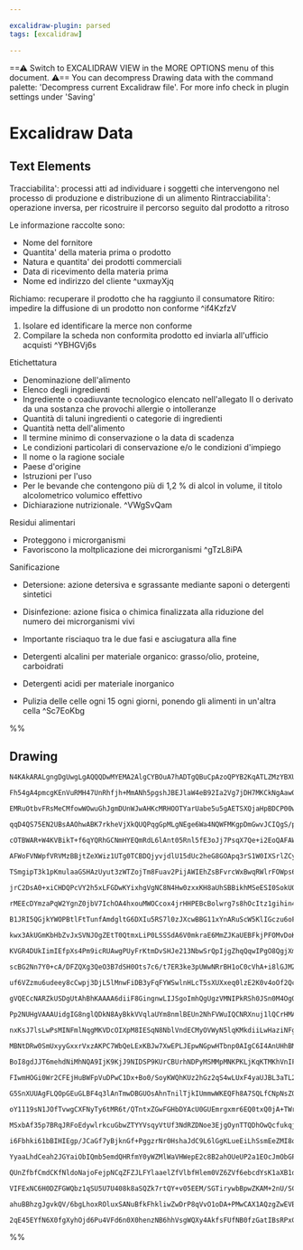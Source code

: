 ```yaml
---

excalidraw-plugin: parsed
tags: [excalidraw]

---
```

==⚠  Switch to EXCALIDRAW VIEW in the MORE OPTIONS menu of this document. ⚠== You can decompress Drawing data with the command palette: 'Decompress current Excalidraw file'. For more info check in plugin settings under 'Saving'


# Excalidraw Data

## Text Elements
Tracciabilita': processi atti ad individuare i soggetti che intervengono nel processo di produzione e distribuzione di un alimento
Rintracciabilita': operazione inversa, per ricostruire il percorso seguito dal prodotto a ritroso

Le informazione raccolte sono:
- Nome del fornitore
- Quantita' della materia prima o prodotto
- Natura e quantita' dei prodotti commerciali
- Data di ricevimento della materia prima
- Nome ed indirizzo del cliente ^uxmayXjq

Richiamo: recuperare il prodotto che ha raggiunto il consumatore
Ritiro: impedire la diffusione di un prodotto non conforme ^if4KzfzV

1. Isolare ed identificare la merce non conforme
2. Compilare la scheda non conformita prodotto ed inviarla all'ufficio acquisti ^YBHGVj6s

Etichettatura
- Denominazione dell'alimento
- Elenco degli ingredienti
- Ingrediente o coadiuvante tecnologico elencato nell'allegato II o derivato da una sostanza che provochi allergie o intolleranze
- Quantità di taluni ingredienti o categorie di ingredienti
- Quantità netta dell'alimento
- Il termine minimo di conservazione o la data di scadenza
- Le condizioni particolari di conservazione e/o le condizioni d'impiego
- Il nome o la ragione sociale
- Paese d'origine
- Istruzioni per l'uso
- Per le bevande che contengono più di 1,2 % di alcol in volume, il titolo alcolometrico volumico effettivo
- Dichiarazione nutrizionale. ^VWgSvQam

Residui alimentari
- Proteggono i microrganismi
- Favoriscono la moltplicazione dei microrganismi ^gTzL8iPA

Sanificazione
- Detersione: azione detersiva e sgrassante mediante saponi o detergenti sintetici
- Disinfezione: azione fisica o chimica finalizzata alla riduzione del numero dei microrganismi vivi
- Importante risciaquo tra le due fasi e asciugatura alla fine

- Detergenti alcalini per materiale organico: grasso/olio, proteine, carboidrati
- Detergenti acidi per materiale inorganico

- Pulizia delle celle ogni 15 ogni giorni, ponendo gli alimenti in un'altra cella ^Sc7EoKbg

%%
## Drawing
```compressed-json
N4KAkARALgngDgUwgLgAQQQDwMYEMA2AlgCYBOuA7hADTgQBuCpAzoQPYB2KqATLZMzYBXUtiRoIACyhQ4zZAHoFAc0JRJQgEYA6bGwC2CgF7N6hbEcK4OCtptbErHALRY8RMpWdx8Q1TdIEfARcZgRmBShcZQUebQBGOJ4aOiCEfQQOKGZuAG1wMFAwYogSbgghTH1cGAANACsARxTiyFhEcqgsKBaSzG5nAGYABgB2bVGAVn4SmAHBgE5J7R4A

Fh54gA4pmcgKEnVuRMH47UnRhfjh+MmANh5pgshJBEJlaW4eB92Ia2Vg7jDH7MKCkNgAawQAGE2Pg2KRygBieIIFEo3qQTS4bDg5RgoQcYgwuEIiSg6zMOC4QJZDEQABmhHw+AAyrAARJBB46SCwZCAOoHSSfYGgiEINkwDnoLllH7494ccI5NDxH5sKnYNRzVXDIFPCB44RwACSxBVqFyAF0fvTyBkzdwOEJmT9CISsOVcMM6fjCUrmBbna6DWE

EMRuOtbvFRsMeCMfowWOwuGhJgmDUnWJwAHKcMRHOOTYarUabe5u5gAETSXQjaHpBDCP00wkJAFFghkshbrT8hHBiLg60dRqsFqX4oNNgtbgsFj8iBxwU6XfhF2wceHuI38M2DV1MD0JAAVcjYLW4TRMtS4ADkaDgYLEgcIqGHUDfuGIqHdjjMxBCNSCC/qggjKMoCAyG+2AvL+WRMIwHDKJwbCoEq+CoE+m7KmhjhYWCgGWJwIEgY4vKEJoQjEU

qqD4QS75EN2UBsAAOhwABK7rkheVjXkQUQPqgGpMLgNEge6Wa4NQWFMKgpDmGwvJCIQgS/phiCiPCghgQgygqSxdEEARbDEGwMhobg8lqGCgjsexAAyEkcPS8LVOJ8nYno+BdGBqHIOxzioHmGR0UEqCuaQHBqPCCCBagACKQFZLed5hcyVnVF0ClWU+hDVMJJlmRZ8U5sOIhWSBjTJZ+glhW+2HFZ+qB6PoGSiFYRDxVWw5WfhCliGYzF4UE+CZ

cOTBWAR+W4KVBikT+f6qYQRhGCNmHYEQmRdL6lAnt05Rnl5fE3oJj7PsqX7Qe+i2EoQAFAWpb7gZB12wc52VIShHBoRhJkvjp+GNdRKakXRhAUVRHn0RwjH5dtbGcdx56XvxqVoCJ5AeZJTDMNJsmkNZejKapEkaUwegsGhYT6TFRkaYR5mGVZClinZHCOc5kXuaDnkXrCvmCD9AUuMF83pRF8LRSxgTxUl1i1fe6VjagWWTblCkFWhjVM4jQVlV

AFWoFVNWpfVRVMzBBjtZeXWiz1UTg0TCBDQjyvjdlU15dUc2heG8GOApq3rS1W0IXSrlZCyK3iLw+qtAynBQAAYrg+hMjqqCPAnh5QAAgkQyipugwT0j0iZMJ+7gF28xfQBqdJ6FkuDukwjpoMG64GvCbzugQ+1HodKMnQJ97nThr7vtd34B/dJCPRJfkQVBzXvfBn2ZN9v3hdhAN4Q1hEgyRxvg5DR+0TDcPDexXFZMPV6nWPwmaWJvM4yw+OaU

TSmgipT3k1pKmulaaGSHAzUyut3zWTZojTm8Fuav2PijAWIEhZsBFvrcWxBwqRWlrFOWps6rYIyqrCaOVppawtiVUWBsjYmwVmbbBB8IFvWthTTqhBuq9SdgNF28MsjrRVmrch3tZo0PFv7JaQc1oS02oQbaSAfi4CECxDi4QY7cF/ggRcrcAASrx3jHlQKcB4BQAC+MwiglDKBIQg9JVgAGkjD0iMAANTpO0WO0ADo/H6GgIYYwVjZ1mAMG4gwV

jrC2DsA0+xiCHDQPcVY2h5xLFGDwKYixhgVgNC8N4Hw0zxxKH8aUhSBBikhMSeESI0SokUQaLEOIjQEiJLCKpZJyAcEpMBWktomSsnZF42UEZRR8gQIKOJwo0B8FDOUiUAzyhDN9MIRUyojjqk1NqQspTDT4lNOaPINoDR2jTggdu6E1xug9H49AuB4hLOaQGIMFzQwIG3KqVYkxViDFuJsQYY4K7Jk4EcSY0yE5ZhTHmDgBY0yrFWDcBYmxiyVh

rMEEcDYmzaPqW2YgnZ0jbV7IchOA4hxouMWOCcox4jrHHPEBcBolwrg7s8hOcItz1gihin4udyhcVglYfQ6D5IIGwAOUS/8qGGTXpIFm0RVAEkMkyFqnBmBCCyvgpGn4wRoHyogQOIEVaOHpPSIQ2YL5vgYjrCy6FOBKpcm5OpCdyAUAHkYiAvLJD8sFYEEVL9xWWslXBaVnkIKEHlWhRVTcVVqtlhq1SgqdXhlJqgA1djjWmrIua2G/rfo2qbtz

B1JRI5QGjkYWOPBtlFtTunfAmdgltG6DXIu5RS7l0zJXcwBBG11xYnARuScW5KlIGczu6oFL+H7gdCQ7rPVoG9aK8gfrGZWqlTKkNYb1K2qjcOdVXFNXxv0LqpNKajUmt5pfbN1rYZ5vtXSZRqj1Gls0aQIQmKWV6IMfk4xQTzGWINDY9AABNAAQrogA4q4+otwchcvgF47lvj5hZKCT8TOzgywRI2NsOtEBYnxNQGOW42hhjzlWNsEYqwfnRITr

kwx3AkUGmKbHbZvJxSVNJOgZEtT0QtmxLiP0LSSSdA6V0mkraE6MmZJKaUEBFkjPFOMvDoKSgschFJwZsI5QGgVJIR5azu4bNgFsn4TS9kEttPaU57KR1/quV6ZI8psW6aZSGBOYZ2W0oI5MCcCKAWmqOAsJTkBwW5nzLHG4txxwgs2FcZFtY3kcr3K+korZmm4uYmZg0xKJrufJZOO4mxVglh0cuVcLmSisshOy3c+4c6TvQKcVAJouTAWNotbB

KVGR4DUkIimIEfpXs4Pm9icRUAwgPUyFrKtmDvSHJe213NbwSrQpIjgZhqQqwIPgO8QgjXmHYO+bA1UIafl2s6urEAGtNdhC1yR7XPydcm5lXrc3r2kAyMN7Qo2DBwAm91qy02Xizf6/Ntyi2L0rbW6QDbzJtu7a1JZQ7KkQSEAjknEtZaK1JyrRnOjXKG2Fzri2ukSYq6doJ50BuPwm5RFbkOqzzKSg93HfgF15RLvNbUrd7adiO1/dVs94Hr33

scBG2Nn7Y0+cA/DFZQXg3QeO3B7dSH0Ots7c6/t7ER3ke3pUWwNRrBH1oC0cVhA+i8lGJMZMH9BQrGQH/RAVx/JlAsnoAlNOHjYOdB8Qaa5ATNjIYNKhq4GGonYdw5M4xaxwnnEuNcO43wckfqMYMBPCdGOAjkxU1p7GICcZqXSBpfHsVsaExSKkomI59LUwsjTwyZmjIUxHwLMnZnV85LX+5KzAx6YThqbEmzdTbJM2aDL4mLPDoZ3b2zEhcCDH

uf6VZzmu6udeey8cCwpj3DjL5lMnwFiDB3yFqFYWSwlnHLcT5sXUXxeq0lzE2K0v4oOf2Qc2XRzjlLOkqlmwNjFcZecsrSACrG/TlA8c7dsKuF4GQcqcgbqTIAwPuaGUaO8AgfhFieKXFKFEaf4N8d0PERNbneKE0ZCQIRwBRQqPQb8UNegBWECLobAH6OEVQPQY2YIKFbddCZAzbPSDgk0E0QqbBBSGg0BKyAkf7H+awIwKyNebCegTcD1RiYIU

gVQECcNARZkUSDgUtAhBhKAAAA6diiF8GingnwLIJSgoImhQgUgzVMNIPkRSh0JSn0M4OgOVhQKYgRiIMwmynTloj8Pyn3k3UQkQVojQgNW4Xwmm2/EyCkPiicltUcBogampCrmuwUidkjRCI8gQFsGTRAibiSJTDfGIDvB1XkRQm8OtVCnCNXV5kEFtjilFgAAVcBwgyI7wmdW4iDlJkiCZk1tt2Ygpmi5JghUBNAXZrBsEWo4JqdN5UIsJCAAB

Pp2NUHgVAAAUidgIG8nglQDkN8AyBkkVVqlaUYm8nmlBEUn2NhFVWuIQCNRXnuj1lQCrHMA9WpFCL6xUSDhTAIAQG0FO1ZwkAgPeJXhgLESChrB+j8K+PcNQOvlFkwJYOwRwLsIIMcNFmILMIcN8jQkoMcCEBoIQlQHoMYLYGYOWzYLwEMgwi224OUF4P4JGiEI4NmzEL8hBEkOkLglkPkK/A0OUPkUKm4lhCUMkKaKCnlmcIMPwiMIJFwJIIxOa

nxKsJ7lsLwPsMINFmlNqgMKVDcOIXpM8IESqN8NblVndECMyOVWyN5lqKMkdiiLwHaziNFgSMKJWmKKwlSMUglxKKtk6TtOPlyPCIKM4CKM4BKLKPGz0heJNEwhhNUOTTqOPgaM6klNQFaPaLok6LHW6KxN6O9K/lVyGKzNGJAgmOJOmLXjmOQgWJ+xWPwjWM2O2PwF2PdBuMOO0Q3VOLhHONaQyCuJYIOLuJYIePpCeLkO6neKsCxl5mdCuJon+

MBNtDRw0SmUxyyGxxrVxzAKPC7WbQeLExKBJw7XwEPLJEpwNGpwHTbnp0AIgC6I4AnUHhBMgPBMNlgPtngNhKQJhwRK8KROpOwKIHRPMM/CIKVIguTIJOoNoNJOFXJMpNYMyBpO3gAo0MZMMj4IEMmmELwlEJfM5KiC0J5JAj5L5UUKYBUJFPUPFK0MzN1LUFlLfHlJMM1OVLfFVK6GsOFPwk4ogs4R1MIX1PBPhJNPQKxJ8KYD8JAgCIFRtKDNI

BoI8gdJJT6mehdNiMhNQA9IjK9KjJ9NIDSP9KUrCBUrhNDPyMSMMpMNKPKLjKqKTMKhVnIFUDTM3AzPimzLCFzOfMzKa1/j6JLMGJeJGMJjGKrKmIKNmKTnmJ+kWKbLfBbK2Pwh2NhD2NHKON7Jin7IyrhCHIGjQmyvuMeOgmnPtlnM+I8kXN+M4BXJ13vQN1jmN3pXfXNyOG/WKAsRtz/XZUNBPCMAck2EIGaLzg9w6DJG9wTl9xGGWFTxCTQEG

FIwmHOGi0Wr2CFEjHuBWFpVuDPwC1Dx+Bo0/SoyKWQhKUz2hGz2qS4wLUxF4yaUJBL3aTL26RPMgAk36SlHU25GusbxFHr3FDbxlA7wcz8B00X2MXWX70M0H2M12RH2fyOXHwfOX2sWnxuVWHn2ICcwAIxoEFX24AvymCWHj0P2LniHiFuEpshWhVQE2CZrWA2G3z/WrDiyq1AIThSw7C7CfzQD7Ey1f1JRjA/1GBWruCWDVHapKyXw3DZR3G5pK

G5SnXUUAgFLQOpGEuGLBF4q3lAnTmwDBGUOsAhnTnilTjkIUmmwWKEQFh8A7SQLfCNpNsZOimYHTiBPO313nk1uYm1p8r1r0gNpdvMDdrNs9p1tQCtp7ltsSvtp8kdrwGdstONvhHdvNpRzXKjg3LjhzpTjThxzTDxwPPJwkCJwBVJwvPLvQB7T7Wblpwn0fOfNfNdV9o1qvm2kDpaODoggWLDvTtNo9ottFljptqbgdIFSTqIBTrPVeDTojpHuz

oY1119sN1JOfTvwgCXFNyTy6tMR6t/QTntxZGwFGHbDYAcU0GUEmrgxmr6EQ0txQ0jA+TWrLESDD22rQCOu0FuAuFpSOqwxOv3qmU2t+EuqY2uteo4xqW43qSev4xgegGE3L22kr0k3mXb3+uBoFG/t4GutBpk3Bq02WShu71VFhq1HhuMT1ERuNGRsFsJULTRtK0JtKCxt+EmFxvxusxX3iyuH2olq822WC2Lg+VGDptC0+BLAK3LUWFWCvyghA

MSxbAf35p7BRqJRFoEdywlrkcuGbwZTYYVsqyVtUf3NdRZDNoe3EjgOynTTQDhOwQcfukqjAjxFCDxhJIyEcAQrxjgCMpGmykggsNYAQirmjrePCcnPEicY8kZFYDwAoI9SNqskZBfKIFWm4U2xZnnn/POXahGkHqXqzv2LniIIPXhFIt8gnqsGqjQnJBssAhAkbFYBPlCC1D8AhMUPSYLPsZou53ONQJMK/mEQzOEmHsUjQE8cDDYFsCIDYBkmw

i6Fbhki61bBIHIEgp/JCaGf7yBjknGf+PggzrNr0HshaJdC9L6lGgKLueEiLhSsmEeZMI8qikIGWZIkJDQjRMAosM7IJA8KabEAym9rfPQGseilsdBgGcBSVHifntcZoJPmYFme8d8l8acEFlwECZMOCcGbCe4igj2xnJiYQDiffASYhg7RSfylpYydQOycdlyesiInnsTNVSYGKcXrOeXvKbMEqcCZMoQrqdwAac3qsjGJaY5XaZAk6dDWwqNlZ

YyaaLhdCeah2JGYaiObIQmb5emdQHRfmY0yWZMlWaVHWepE2c8B2ahOUeUP2a1EOcJmObGPdANYuY5iuayamiNPuY0NeeeaDaNfYA+a+aVB+aNbAv+eakBY4GBfIBalGlwFR1zo3vLQLp3NrVLvzlrp3uPOJ3bWrnzfrqp37SbvRtHV7kyeBMhZsadthd2dxlBkRePhcZbZRdQXRYQqxf8dxaCbCj2aJYidJaqvJcpbhMSdpfxNSYZb7iyakJZZI

QUnZfbfCmdCKfNldoNajoFejpNCqZFZJLFYlaaelZfVlbfHlem0VZ6ZVf6ebcdYsK1aXB1ddb1ZOc9cFWNYWfYGWeDrWZamtbYC2eHCiYdY1a/GdffdIU9hOY9ama9Z8uucsFucDdBbGIpJMJuBDfeeigjcyDMmjf9qGfjcTekJTaar1wfVaq3pNzN1o1VG6rADMXAEJV+DgDgDZAmm4CsWgBeAyGbU6pmAYHkQoCA0QeL1uokERCNXk/pF6AgBF

VIFExNC6H0DZFGWQbz1qSU5U7U408k8aSQZk7rtQY+v05EEM/SGTirywbBpwZKAM+2nU/SC0/k3waU2U+s9c40489Uwc+Iac8gBc6yDc/0A4jIfxpluc98/C404AHkDNM4rhCkfPVO/PbOsci7dyS6CgMubP9Bk51yM30uwuoAIuXVLyS5C3ROKuIueOTK85VO2AKAXhvwTGCuGuNP2xCQWuwR2uQgBrqRBurPMuEv0gBu2uTxPcJB+MlPpswRmR

ahuBBhzgJgvkQV/6bgLhoxROluxSANuBfkFhkliwZwDrP8qVvO1oDA+PMwCAX1AQzgZwEVBhrc4uJvKuNOouHloaIAFvRO8QSB0cZHgfV22QEBe18uSgQfiAABZUyBAPrq8YILmixuH1dmB23CAIDWEAa5QrEAACg2Ekd4BjBkjJ5kmGDOAAEo6Q1F9IJdygifcBSeExeBOf4wgRUBafJgGfPvQv4vi1ZlkvPxlUuuWGTk1EPQFJkIHuE5Mg0f4s

2qE45EYfN6X0fgXyhOjd6Pu4VFd6n0X0henzNB6hhVsgWQXy4AkfsFUfNB0fzGatIBsRPxGATw2BYRFeVa5uZQ0hsAJeuAqcTUWJ9BZupqCbTGVHXevqwRNPA/g+Xft6xoQQ84g/7oEAvefel9zFwBeqvqmRwg+O2OzEgA==
```
%%